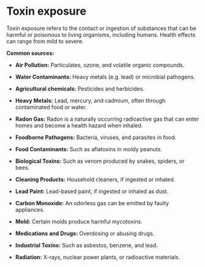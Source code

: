 # Toxin exposure

Toxin exposure refers to the contact or ingestion of substances that can be harmful or poisonous to living organisms, including humans. Health effects can range from mild to severe.

**Common sources:**

* **Air Pollution:** Particulates, ozone, and volatile organic compounds.

* **Water Contaminants:** Heavy metals (e.g. lead) or microbial pathogens.

* **Agricultural chemicals:** Pesticides and herbicides.

* **Heavy Metals:** Lead, mercury, and cadmium, often through contaminated food or water.
  
* **Radon Gas:** Radon is a naturally occurring radioactive gas that can enter homes and become a health hazard when inhaled.

* **Foodborne Pathogens:** Bacteria, viruses, and parasites in food.

* **Food Contaminants:** Such as aflatoxins in moldy peanuts.

* **Biological Toxins:** Such as venom produced by snakes, spiders, or bees.

* **Cleaning Products:** Household cleaners, if ingested or inhaled.
  
* **Lead Paint:** Lead-based paint, if ingested or inhaled as dust.

* **Carbon Monoxide:** An odorless gas can be emitted by faulty appliances.

* **Mold:** Certain molds produce harmful mycotoxins.

* **Medications and Drugs:** Overdosing or abusing drugs.

* **Industrial Toxins:** Such as asbestos, benzene, and lead.

* **Radiation:** X-rays, nuclear power plants, or radioactive materials.